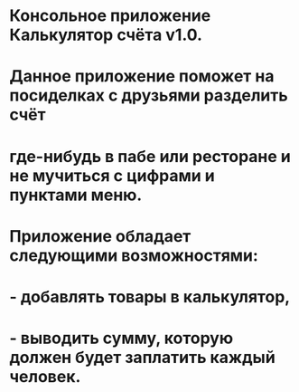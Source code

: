# Консольное приложение Калькулятор счёта v1.0.
# 
# Данное приложение поможет на посиделках с друзьями разделить счёт
# где-нибудь в пабе или ресторане и не мучиться с цифрами и пунктами меню.
# 
# Приложение обладает следующими возможностями:
#  - добавлять товары в калькулятор,
#  - выводить сумму, которую должен будет заплатить каждый человек.